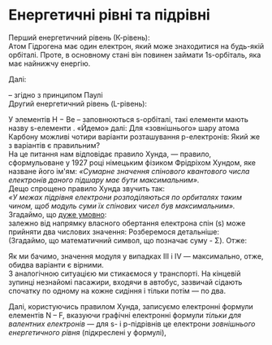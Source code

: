 # Енергетичні рівні та підрівні
Перший енергетичний рівень (К-рівень):      
Атом Гідрогена має один електрон, який може знаходитися на будь-якій орбіталі. Проте, в основному стані він повинен займати 1s-орбіталь, яка має найнижчу енергію.       
<!--картинка--->

Далі:
<!--картинка--->        
– згідно з принципом Паулі  
Другий енергетичний рівень (L-рівень):<!--картинка---> 
        
У элементів Н − Ве – заповнюються s-орбіталі, такі елементи мають назву  s-елементи .
«Йдемо» далі:<!--картинка---> 
Для «зовнішнього» шару атома Карбону можливі чотири варіанти розташування р-електронів:<!--картинка---> 
Який же з варіантів є правильним?       
На це питання нам відповідає правило Хунда, ― правило, сформульоване у 1927 році німецьким фізиком Фрідріхом Хундом, яке назване його ім'ям:      <!---Фрідріх Хунд--->
*«Сумарне значення спінового квантового числа електронів даного підшару має бути максимальним».*     
    Дещо спрощено правило Хунда звучить так:    
*«У межах підрівня електрони розподіляються по орбиталях таким чином, щоб модуль суми їх спінових чисел був максимальним».*        
Згадаймо, що <u>дуже умовно</u>:   
залежно від напрямку власного обертання електрона спін (s) може прийняти два числових значення: <!--картинка---> 
Розберемося детальніше:     
(Згадаймо, що математичний символ, що позначає суму - Σ). Отже:     
<!--картинка---> 
Як ми бачимо, значення модуля у випадках III і IV ― максимально, отже, обидва варіанти є вірними.        
З аналогічною ситуацією ми стикаємося у транспорті. На кінцевій зупинці незнайомі пасажири, входячи в автобус, зазвичай сідають спочатку по одному на кожне сидіння і тільки потім ― по два.        
<!--картинка--->
Далі, користуючись правилом Хунда, записуємо електронні формули елементів N – F, вказуючи графічні електронні формули *тільки для валентних електронів* ― для s- і p-підрівнів це електрони *зовнішнього енергетичного рівня* (підкреслені у формулі),
<!--картинка--->






